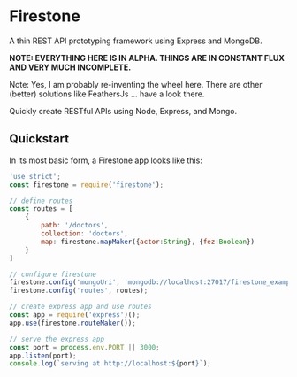 # Firestone

A thin REST API prototyping framework using Express and MongoDB.

**NOTE: EVERYTHING HERE IS IN ALPHA. THINGS ARE IN CONSTANT FLUX AND VERY MUCH INCOMPLETE.**

Note: Yes, I  am probably re-inventing the wheel here. There are other (better) solutions like FeathersJs ... have a look there.

Quickly create RESTful APIs using Node, Express, and Mongo.

## Quickstart

In its most basic form, a Firestone app looks like this:

```javascript
'use strict';
const firestone = require('firestone');

// define routes
const routes = [
	{
		path: '/doctors',
		collection: 'doctors',
		map: firestone.mapMaker({actor:String}, {fez:Boolean})
	}
]

// configure firestone
firestone.config('mongoUri', 'mongodb://localhost:27017/firestone_example');
firestone.config('routes', routes);

// create express app and use routes
const app = require('express')();
app.use(firestone.routeMaker());

// serve the express app
const port = process.env.PORT || 3000;
app.listen(port);
console.log(`serving at http://localhost:${port}`);
```

